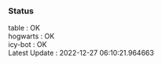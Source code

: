 ### Status


table : OK  
hogwarts : OK  
icy-bot : OK  
Latest Update : 2022-12-27 06:10:21.964663
